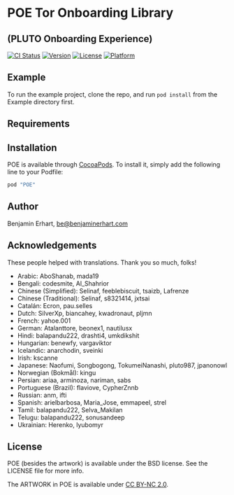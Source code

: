 # POE Tor Onboarding Library
## (PLUTO Onboarding Experience)

[![CI Status](http://img.shields.io/travis/guardianproject/POE.svg?style=flat)](https://travis-ci.org/guardianproject/POE)
[![Version](https://img.shields.io/cocoapods/v/POE.svg?style=flat)](http://cocoapods.org/pods/POE)
[![License](https://img.shields.io/cocoapods/l/POE.svg?style=flat)](http://cocoapods.org/pods/POE)
[![Platform](https://img.shields.io/cocoapods/p/POE.svg?style=flat)](http://cocoapods.org/pods/POE)

## Example

To run the example project, clone the repo, and run `pod install` from the Example directory first.

## Requirements

## Installation

POE is available through [CocoaPods](http://cocoapods.org). To install
it, simply add the following line to your Podfile:

```ruby
pod "POE"
```

## Author

Benjamin Erhart, be@benjaminerhart.com

## Acknowledgements

These people helped with translations. Thank you so much, folks!

- Arabic: AboShanab, mada19
- Bengali: codesmite, Al_Shahrior
- Chinese (Simplified): Selinaf, feeblebiscuit, tsaizb, Lafrenze
- Chinese (Traditional): Selinaf, s8321414, jxtsai
- Catalán: Ecron, pau.selles
- Dutch: SilverXp, biancahey, kwadronaut, pljmn
- French: yahoe.001
- German: Atalanttore, beonex1, nautilusx
- Hindi: balapandu222, drashti4, umkdikshit
- Hungarian: benewfy, vargaviktor
- Icelandic: anarchodin, sveinki
- Irish: kscanne
- Japanese: Naofumi, Songbogong, TokumeiNanashi, pluto987, jpanonowl
- Norwegian (Bokmål): kingu
- Persian: ariaa, arminoza, nariman, sabs
- Portuguese (Brazil): flaviove, CypherZnnb
- Russian: anm, ifti
- Spanish: arielbarbosa, Maria_Jose, emmapeel, strel
- Tamil: balapandu222, Selva_Makilan
- Telugu: balapandu222, sonusandeep
- Ukrainian: Herenko, lyubomyr

## License

POE (besides the artwork) is available under the BSD license. See the LICENSE file for more info.

The ARTWORK in POE is available under [CC BY-NC 2.0](https://creativecommons.org/licenses/by-nc/2.0/).
